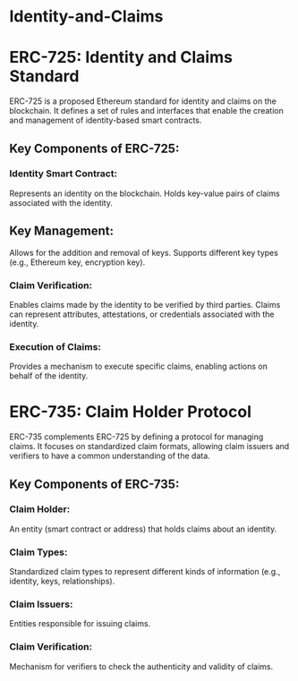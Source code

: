 # Identity-and-Claims
# ERC-725: Identity and Claims Standard

ERC-725 is a proposed Ethereum standard for identity and claims on the blockchain. It defines a set of rules and interfaces that enable the creation and management of identity-based smart contracts.

## Key Components of ERC-725:
### Identity Smart Contract:
Represents an identity on the blockchain.
Holds key-value pairs of claims associated with the identity.

## Key Management:
Allows for the addition and removal of keys.
Supports different key types (e.g., Ethereum key, encryption key).

### Claim Verification:
Enables claims made by the identity to be verified by third parties.
Claims can represent attributes, attestations, or credentials associated with the identity.

### Execution of Claims:
Provides a mechanism to execute specific claims, enabling actions on behalf of the identity.

# ERC-735: Claim Holder Protocol
ERC-735 complements ERC-725 by defining a protocol for managing claims. It focuses on standardized claim formats, allowing claim issuers and verifiers to have a common understanding of the data.

## Key Components of ERC-735:
### Claim Holder:
An entity (smart contract or address) that holds claims about an identity.

### Claim Types:
Standardized claim types to represent different kinds of information (e.g., identity, keys, relationships).

### Claim Issuers:
Entities responsible for issuing claims.

### Claim Verification:
Mechanism for verifiers to check the authenticity and validity of claims.
